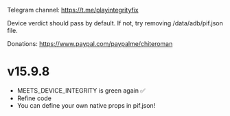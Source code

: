 Telegram channel:
https://t.me/playintegrityfix

Device verdict should pass by default.
If not, try removing /data/adb/pif.json file.

Donations:
https://www.paypal.com/paypalme/chiteroman

# v15.9.8

- MEETS_DEVICE_INTEGRITY is green again ✅
- Refine code
- You can define your own native props in pif.json!